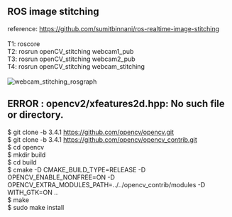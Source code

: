 ## ROS image stitching
reference: https://github.com/sumitbinnani/ros-realtime-image-stitching <br>
<br>
T1: roscore <br>
T2: rosrun openCV_stitching webcam1_pub <br>
T3: rosrun openCV_stitching webcam2_pub <br>
T4: rosrun openCV_stitching webcam_stitching <br>
<br>
![webcam_stitching_rosgraph](https://user-images.githubusercontent.com/101806955/161366238-e377a466-e701-43c6-8e23-cf91af27353a.png)


## ERROR : opencv2/xfeatures2d.hpp: No such file or directory.

$ git clone -b 3.4.1 https://github.com/opencv/opencv.git <br>
$ git clone -b 3.4.1 https://github.com/opencv/opencv_contrib.git <br>
$ cd opencv <br>
$ mkdir build <br>
$ cd build <br>
$ cmake -D CMAKE_BUILD_TYPE=RELEASE -D OPENCV_ENABLE_NONFREE=ON -D OPENCV_EXTRA_MODULES_PATH=../../opencv_contrib/modules -D WITH_GTK=ON .. <br>
$ make <br>
$ sudo make install <br>
